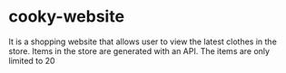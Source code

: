 # cooky-website
It is a shopping website that allows user to view the latest clothes in the store. Items in the store are generated with an API. The items are only limited to 20  
